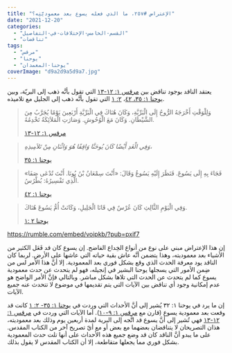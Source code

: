 ```yaml
---
title: "الإعتراض #٢٥٧، ما الذي فعله يسوع بعد معموديَّتِه؟"
date: "2021-12-20"
categories: 
  - "القسم-الخامس-الإختلافات-في-التفاصيل"
  - "تناقضات"
tags: 
  - "مرقس"
  - "يوحنا"
  - "يوحنا-المعمدان"
coverImage: "d9a2d9a5d9a7.jpg"
---
```


يعتقد الناقد بوجود تناقض بين [مرقس ١: ١٢-١٣](https://my.bible.com/bible/101/MRK.1.12-13) التي تقول بأنَّه ذهب إلى البريّة، وبين [يوحنا ١: ٣٥، ٤٢](https://my.bible.com/bible/101/JHN.1.35-42)، [٢: ١](https://my.bible.com/bible/101/JHN.2.1) التي تقول بأنَّه ذهب إلى الجليل مع تلاميذه.

> وَلِلْوَقْتِ أَخْرَجَهُ الرُّوحُ إِلَى الْبَرِّيَّةِ، وَكَانَ هُنَاكَ فِي الْبَرِّيَّةِ أَرْبَعِينَ يَوْمًا يُجَرَّبُ مِنَ الشَّيْطَانِ. وَكَانَ مَعَ الْوُحُوشِ. وَصَارَتِ الْمَلاَئِكَةُ تَخْدِمُهُ.
> 
> [مرقس ١: ١٢-١٣](https://my.bible.com/bible/101/MRK.1.12-13)

> _وَفِي الْغَدِ أَيْضًا كَانَ يُوحَنَّا وَاقِفًا هُوَ وَاثْنَانِ مِنْ تَلاَمِيذِهِ،_
> 
> [يوحنا ١: ٣٥](https://my.bible.com/bible/101/JHN.1.35)

> فَجَاءَ بِهِ إِلَى يَسُوعَ. فَنَظَرَ إِلَيْهِ يَسُوعُ وَقَالَ: «أَنْتَ سِمْعَانُ بْنُ يُونَا. أَنْتَ تُدْعَى صَفَا» الَّذِي تَفْسِيرُهُ: بُطْرُسُ.
> 
> [يوحنا ١: ٤٢](https://my.bible.com/bible/101/JHN.1.42)

> وَفِي الْيَوْمِ الثَّالِثِ كَانَ عُرْسٌ فِي قَانَا الْجَلِيلِ، وَكَانَتْ أُمُّ يَسُوعَ هُنَاكَ.
> 
> [يوحنا ٢ :١](https://my.bible.com/bible/101/JHN.2.1)

https://rumble.com/embed/voipkb/?pub=pxif7

إن هذا الإعتراض مبني على نوع من أنواع الخِداع الفاضح. إن يسوع كان قد فَعَل الكثير من الأشياء بعد معموديته، وهذا يتضمن أنَّه عاش بقية حياته التي عاشها على الأرض. لربما كان الناقد يود معرفة الحدث الذي وقع بشكل فوري بعد المعمودية. إلا أنَّ هذا الأمر لس من ضِمن الأمور التي يسجلها يوحنا البشير في إنجيله، فهو لم يتحدث عن حدث معمودية يسوع كما لم يتحدث عن الحدث التي تلاها بشكل مباشر. وبالتالي فإنَّ الأمر الواضح هو عدم إمكانية وجود أي تناقض بين الآيات التي يتم تقديمها في موضوع لا تتحدث عنه جميع الآيات.

إن ما يرد في يوحنا ١: ٣٢ يُشير إلى أنَّ الأحداث التي وردت في [يوحنا ١: ٣٥- ٢: ١](https://my.bible.com/bible/101/JHN.1.35-51) كانت قد وقعت بعد معمودية يسوع (قارن مع [مرقس ١: ٩-١٠](https://my.bible.com/bible/101/MRK.1.9-10)). أما الآيات التي وردت في [مرقس ١: ١٢-١٣](https://my.bible.com/bible/101/MRK.1.12-13) فهي تُشير إلى أنَّ يسوع قد اتَّجه إلى البرية لمدة أربعين يوم وذلك بعد معموديته، هذان التصريحان لا يتناقضان بعضهما مع بعض أو مع أيّ تصريح آخر من الكتاب المقدس. على ما يبدو أنَّ الناقد كان قد وضع جميع هذه الأحداث على أنها تلت حدث المعمودية بشكل فوري مما يجعلها متقاطعة، إلا أن الكتاب المقدس لا يقول بذلك.
